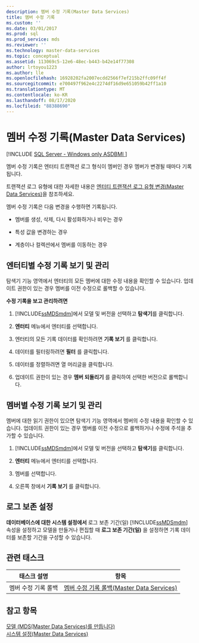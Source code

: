 ```yaml
---
description: 멤버 수정 기록(Master Data Services)
title: 멤버 수정 기록
ms.custom: ''
ms.date: 03/01/2017
ms.prod: sql
ms.prod_service: mds
ms.reviewer: ''
ms.technology: master-data-services
ms.topic: conceptual
ms.assetid: 113069c5-12e6-48ec-b443-b42e14f77308
author: lrtoyou1223
ms.author: lle
ms.openlocfilehash: 16928202fa2007ecdd2566f7ef215b2ffc09ff4f
ms.sourcegitcommit: e700497f962e4c2274df16d9e651059b42ff1a10
ms.translationtype: MT
ms.contentlocale: ko-KR
ms.lasthandoff: 08/17/2020
ms.locfileid: "88388690"
---
```

# <a name="member-revision-history-master-data-services"></a>멤버 수정 기록(Master Data Services)

[!INCLUDE [SQL Server - Windows only ASDBMI  ](../includes/applies-to-version/sql-windows-only-asdbmi.md)]

  멤버 수정 기록은 엔터티 트랜잭션 로그 형식이 멤버인 경우 멤버가 변경될 때마다 기록됩니다.  
  
 트랜잭션 로그 유형에 대한 자세한 내용은 [엔터티 트랜잭션 로그 유형 변경&#40;Master Data Services&#41;](../master-data-services/change-the-entity-transaction-log-type-master-data-services.md)을 참조하세요.  
  
 멤버 수정 기록은 다음 변경을 수행하면 기록됩니다.  
  
-   멤버를 생성, 삭제, 다시 활성화하거나 비우는 경우  
  
-   특성 값을 변경하는 경우  
  
-   계층이나 컬렉션에서 멤버를 이동하는 경우  
  
## <a name="view-and-manage-revision-history-by-entity"></a>엔터티별 수정 기록 보기 및 관리  
 탐색기 기능 영역에서 엔터티의 모든 멤버에 대한 수정 내용을 확인할 수 있습니다. 업데이트 권한이 있는 경우 멤버를 이전 수정으로 롤백할 수 있습니다.  
  
 **수정 기록을 보고 관리하려면**  
  
1.  [!INCLUDE[ssMDSmdm](../includes/ssmdsmdm-md.md)]에서 모델 및 버전을 선택하고 **탐색기**를 클릭합니다.  
  
2.  **엔터티** 메뉴에서 엔터티를 선택합니다.  
  
3.  엔터티의 모든 기록 데이터를 확인하려면 **기록 보기** 를 클릭합니다.  
  
4.  데이터를 필터링하려면 **필터** 를 클릭합니다.  
  
5.  데이터를 정렬하려면 열 머리글을 클릭합니다.  
  
6.  업데이트 권한이 있는 경우 **멤버 되돌리기** 를 클릭하여 선택한 버전으로 롤백합니다.  
  
## <a name="view-and-manage-revision-history-by-member"></a>멤버별 수정 기록 보기 및 관리  
 멤버에 대한 읽기 권한이 있으면 탐색기 기능 영역에서 멤버의 수정 내용을 확인할 수 있습니다. 업데이트 권한이 있는 경우 멤버를 이전 수정으로 롤백하거나 수정에 주석을 추가할 수 있습니다.  
  
1.  [!INCLUDE[ssMDSmdm](../includes/ssmdsmdm-md.md)]에서 모델 및 버전을 선택하고 **탐색기**를 클릭합니다.  
  
2.  **엔터티** 메뉴에서 엔터티를 선택합니다.  
  
3.  멤버를 선택합니다.  
  
4.  오른쪽 창에서 **기록 보기** 를 클릭합니다.  
  
## <a name="log-retention-setting"></a>로그 보존 설정  
 **데이터베이스에 대한 시스템 설정에서** 로그 보존 기간(일) [!INCLUDE[ssMDSmdm](../includes/ssmdsmdm-md.md)] 속성을 설정하고 모델을 만들거나 편집할 때 **로그 보존 기간(일)** 을 설정하면 기록 데이터를 보존할 기간을 구성할 수 있습니다.  
  
## <a name="related-task"></a>관련 태스크  
  
|태스크 설명|항목|  
|----------------------|-----------|  
|멤버 수정 기록 롤백|[멤버 수정 기록 롤백&#40;Master Data Services&#41;](../master-data-services/rollback-member-revision-history-master-data-services.md)|  
  
## <a name="see-also"></a>참고 항목  
 [모델 &#40;MDS(Master Data Services)를 만듭니다&#41;](../master-data-services/create-a-model-master-data-services.md)   
 [시스템 설정&#40;Master Data Services&#41;](../master-data-services/system-settings-master-data-services.md)  
  
  
